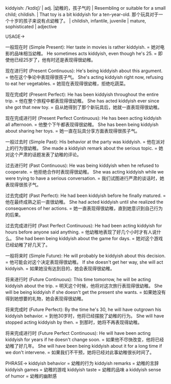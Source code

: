 kiddyish: /ˈkɪdiɪʃ/ | adj. |幼稚的，孩子气的 | Resembling or suitable for a small child; childish. |  That toy is a bit kiddyish for a ten-year-old.  那个玩具对于一个十岁的孩子来说有点幼稚了。 |  childish, infantile, juvenile | mature, sophisticated | adjective


USAGE->

一般现在时 (Simple Present):
Her taste in movies is rather kiddyish. = 她对电影的品味相当幼稚。
He sometimes acts kiddyish, even though he's 25. = 即使他已经25岁了，他有时还是表现得很幼稚。

现在进行时 (Present Continuous):
He's being kiddyish about this argument. = 他在这个争论中表现得很孩子气。
She's acting kiddyish right now, refusing to eat her vegetables. = 她现在表现得很幼稚，拒绝吃蔬菜。

现在完成时 (Present Perfect):
He has been kiddyish throughout the entire trip. = 他在整个旅程中都表现得很幼稚。
She has acted kiddyish ever since she got that new toy. = 自从她得到了那个新玩具后，她就一直表现得很幼稚。


现在完成进行时 (Present Perfect Continuous):
He has been acting kiddyish all afternoon. = 他整个下午都表现得很幼稚。
She has been being kiddyish about sharing her toys. = 她一直在玩具分享方面表现得很孩子气。

一般过去时 (Simple Past):
His behavior at the party was kiddyish. = 他在派对上的行为很幼稚。
She made a kiddyish remark about the serious topic. = 她对这个严肃的话题发表了幼稚的评论。


过去进行时 (Past Continuous):
He was being kiddyish when he refused to cooperate. = 他拒绝合作时表现得很幼稚。
She was acting kiddyish while we were trying to have a serious conversation. = 我们试图进行严肃的谈话时，她表现得很孩子气。


过去完成时 (Past Perfect):
He had been kiddyish before he finally matured. = 他在最终成熟之前一直很幼稚。
She had acted kiddyish until she realized the consequences of her actions. = 她一直表现得很幼稚，直到她意识到自己行为的后果。

过去完成进行时 (Past Perfect Continuous):
He had been acting kiddyish for hours before anyone said anything. = 他幼稚地表现了好几个小时才有人说什么。
She had been being kiddyish about the game for days. = 她对这个游戏已经幼稚了好几天了。

一般将来时 (Simple Future):
He will probably be kiddyish about this decision. = 他可能会对这个决定表现得很幼稚。
If she doesn't get her way, she will act kiddyish. = 如果她没有达到目的，她会表现得很幼稚。

将来进行时 (Future Continuous):
This time tomorrow, he will be acting kiddyish about the trip. = 明天这个时候，他将对这次旅行表现得很幼稚。
She will be being kiddyish if she doesn't get the present she wants. = 如果她没有得到她想要的礼物，她会表现得很幼稚。

将来完成时 (Future Perfect):
By the time he's 30, he will have outgrown his kiddyish behavior. = 到他30岁时，他将已经摆脱了幼稚的行为。
She will have stopped acting kiddyish by then. = 到那时，她将不再表现得幼稚。

将来完成进行时 (Future Perfect Continuous):
He will have been acting kiddyish for years if he doesn't change soon. = 如果他不尽快改变，他将已经幼稚了好几年。
She will have been being kiddyish about it for a long time if we don't intervene. = 如果我们不干预，她将已经对此事幼稚很长时间了。


PHRASE->
kiddyish behavior = 幼稚的行为
kiddyish remarks = 幼稚的言辞
kiddyish games = 幼稚的游戏
kiddyish taste = 幼稚的品味
a kiddyish sense of humor = 幼稚的幽默感

